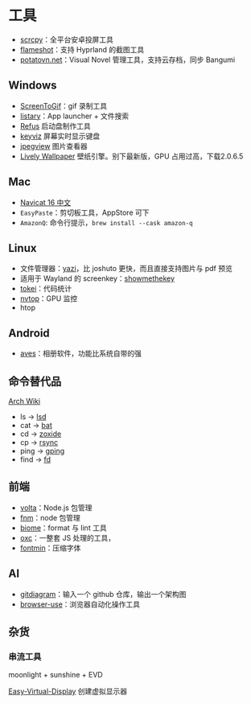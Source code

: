 # 工具

- [scrcpy](https://github.com/Genymobile/scrcpy)：全平台安卓投屏工具
- [flameshot](https://github.com/flameshot-org/flameshot)：支持 Hyprland 的截图工具
- [potatovn.net](https://potatovn.net/)：Visual Novel 管理工具，支持云存档，同步 Bangumi

## Windows

- [ScreenToGif](https://www.screentogif.com/)：gif 录制工具
- [listary](https://www.listarypro.com/)：App launcher + 文件搜索
- [Refus](https://rufus.ie/zh/) 启动盘制作工具
- [keyviz](https://github.com/mulaRahul/keyviz) 屏幕实时显示键盘
- [jpegview](https://github.com/sylikc/jpegview) 图片查看器
- [Lively Wallpaper](https://github.com/rocksdanister/lively) 壁纸引擎。别下最新版，GPU 占用过高，下载2.0.6.5

## Mac

- [Navicat 16 中文](https://www.imacso.com/navicat-premium.html)
- `EasyPaste`：剪切板工具，AppStore 可下
- `AmazonQ`: 命令行提示，`brew install --cask amazon-q`

## Linux

- 文件管理器：[yazi](https://github.com/sxyazi/yazi)，比 joshuto 更快，而且直接支持图片与 pdf 预览
- 适用于 Wayland 的 screenkey：[showmethekey](https://github.com/AlynxZhou/showmethekey)
- [tokei](https://github.com/XAMPPRocky/tokei)：代码统计
- [nvtop](https://github.com/Syllo/nvtop)：GPU 监控
- htop

## Android

- [aves](https://github.com/deckerst/aves)：相册软件，功能比系统自带的强

## 命令替代品

[Arch Wiki](https://wiki.archlinuxcn.org/wiki/%E6%A0%B8%E5%BF%83%E5%B7%A5%E5%85%B7)

- ls -> [lsd](https://github.com/lsd-rs/lsd)
- cat -> [bat](https://github.com/sharkdp/bat)
- cd -> [zoxide](https://github.com/ajeetdsouza/zoxide)
- cp -> [rsync](https://wiki.archlinuxcn.org/wiki/Rsync#As_cp/mv_alternative)
- ping -> [gping](https://github.com/orf/gping)
- find -> [fd](https://github.com/sharkdp/fd)

## 前端

- [volta](https://github.com/volta-cli/volta)：Node.js 包管理
- [fnm](https://github.com/Schniz/fnm)：node 包管理
- [biome](https://github.com/biomejs/biome)：format 与 lint 工具
- [oxc](https://github.com/oxc-project/oxc)：一整套 JS 处理的工具，
- [fontmin](https://github.com/ecomfe/fontmin)：压缩字体

## AI

- [gitdiagram](https://gitdiagram.com/)：输入一个 github 仓库，输出一个架构图
- [browser-use](https://browser-use.com/)：浏览器自动化操作工具

## 杂货

### 串流工具

moonlight + sunshine + EVD

[Easy-Virtual-Display](https://github.com/KtzeAbyss/Easy-Virtual-Display) 创建虚拟显示器
